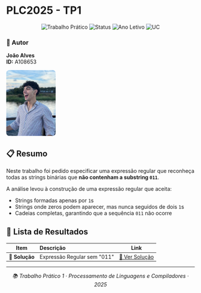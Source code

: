 # PLC2025 - TP1

<div align="center">

![Trabalho Prático](https://img.shields.io/badge/TP1-Expressões_Regulares-blue)
![Status](https://img.shields.io/badge/Status-Concluído-success)
![Ano Letivo](https://img.shields.io/badge/Ano%20Letivo-2025-green)
![UC](https://img.shields.io/badge/UC-PLC-orange)

</div>

### 👤 Autor

<div align="left">

**João Alves**  
**ID:** A108653

<img src="../me.jpg" width="132" height="176" alt="Foto de João Alves" style="border-radius: 8px;">

</div>

## 📋 Resumo

Neste trabalho foi pedido especificar uma expressão regular que reconheça todas as strings binárias que **não contenham a substring `011`**.

A análise levou à construção de uma expressão regular que aceita:
- Strings formadas apenas por `1`s
- Strings onde zeros podem aparecer, mas nunca seguidos de dois `1`s
- Cadeias completas, garantindo que a sequência `011` não ocorre

## 📂 Lista de Resultados

| Item | Descrição | Link |
|:---:|:---|:---:|
| **📄 Solução** | Expressão Regular sem "011" | [🔗 Ver Solução](./solucao1.txt) |

---

<div align="center">

*📚 Trabalho Prático 1 · Processamento de Linguagens e Compiladores · 2025*

</div>
